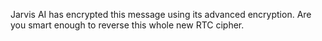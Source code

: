Jarvis AI has encrypted this message using its advanced encryption. Are you smart enough to reverse this whole new RTC cipher.
